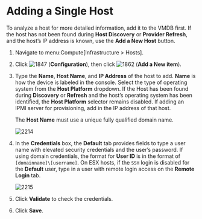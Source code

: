 # Adding a Single Host

To analyze a host for more detailed information, add it to the VMDB
first. If the host has not been found during **Host Discovery** or
**Provider Refresh**, and the host’s IP address is known, use the **Add
a New Host** button.

1.  Navigate to menu:Compute\[Infrastructure \> Hosts\].

2.  Click ![1847](../images/1847.png) (**Configuration**), then click
    ![1862](../images/1862.png) (**Add a New item**).

3.  Type the **Name**, **Host Name**, and **IP Address** of the host to
    add. **Name** is how the device is labeled in the console. Select
    the type of operating system from the **Host Platform** dropdown. If
    the Host has been found during **Discovery** or **Refresh** and the
    host’s operating system has been identified, the **Host Platform**
    selector remains disabled. If adding an IPMI server for
    provisioning, add in the IP address of that host.

    <div class="important">

    The **Host Name** must use a unique fully qualified domain name.

    </div>

    ![2214](../images/2214.png)

4.  In the **Credentials** box, the **Default** tab provides fields to
    type a user name with elevated security credentials and the user’s
    password. If using domain credentials, the format for **User ID** is
    in the format of `[domainname]\[username]`. On ESX hosts, if the
    `SSH` login is disabled for the **Default** user, type in a user
    with remote login access on the **Remote Login** tab.

    ![2215](../images/2215.png)

5.  Click **Validate** to check the credentials.

6.  Click **Save**.
